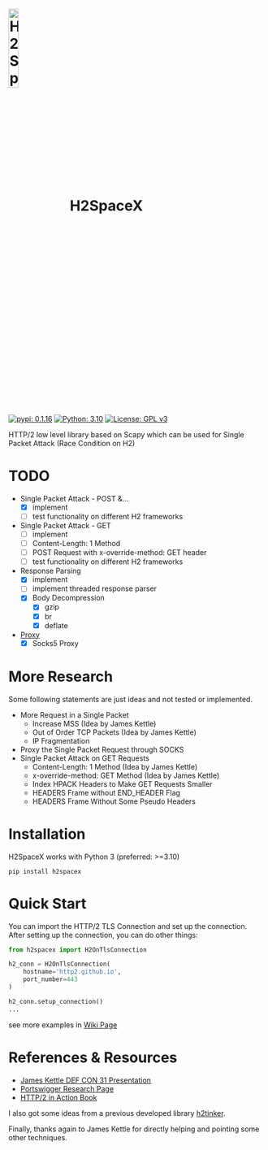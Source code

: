 # <img src="https://github.com/nxenon/h2spacex/assets/61124903/fd6387bf-15e8-4a5d-816b-cf5e079e07cc" width="20%" valign="middle" alt="H2SpaceX" />&nbsp;&nbsp; H2SpaceX

[![pypi: 0.1.16](https://img.shields.io/badge/pypi-0.1.16-8c34eb.svg)](https://pypi.org/project/h2spacex/)
[![Python: 3.10](https://img.shields.io/badge/Python->=3.10-blue.svg)](https://www.python.org)
[![License: GPL v3](https://img.shields.io/badge/License-GPL%20v3-006112.svg)](https://github.com/nxenon/h2spacex/blob/main/LICENSE)

HTTP/2 low level library based on Scapy which can be used for Single Packet Attack (Race Condition on H2)

# TODO

- Single Packet Attack - POST &...
  - [x] implement
  - [ ] test functionality on different H2 frameworks
- Single Packet Attack - GET
  - [ ] implement
  - [ ] Content-Length: 1 Method
  - [ ] POST Request with x-override-method: GET header
  - [ ] test functionality on different H2 frameworks
- Response Parsing
  - [x] implement
  - [ ] implement threaded response parser
  - [x] Body Decompression
    - [x] gzip
    - [x] br
    - [x] deflate
- [Proxy](https://github.com/nxenon/h2spacex/wiki/Quick-Start-Examples#proxy-example)
  - [x] Socks5 Proxy

# More Research
Some following statements are just ideas and not tested or implemented.

- More Request in a Single Packet
  - Increase MSS (Idea by James Kettle)
  - Out of Order TCP Packets (Idea by James Kettle)
  - IP Fragmentation
- Proxy the Single Packet Request through SOCKS
- Single Packet Attack on GET Requests
  - Content-Length: 1 Method (Idea by James Kettle)
  - x-override-method: GET Method (Idea by James Kettle)
  - Index HPACK Headers to Make GET Requests Smaller
  - HEADERS Frame without END_HEADER Flag
  - HEADERS Frame Without Some Pseudo Headers

# Installation
H2SpaceX works with Python 3 (preferred: >=3.10)

    pip install h2spacex

# Quick Start
You can import the HTTP/2 TLS Connection and set up the connection. After setting up the connection, you can do other things:

```python
from h2spacex import H2OnTlsConnection

h2_conn = H2OnTlsConnection(
    hostname='http2.github.io',
    port_number=443
)

h2_conn.setup_connection()
...
```
see more examples in [Wiki Page](https://github.com/nxenon/h2spacex/wiki/Quick-Start-Examples)

# References & Resources

- [James Kettle DEF CON 31 Presentation](https://youtu.be/tKJzsaB1ZvI?si=6uAuzOt3wjnEGYP6)
- [Portswigger Research Page](https://portswigger.net/research/smashing-the-state-machine#single-packet-attack)
- [HTTP/2 in Action Book](https://www.manning.com/books/http2-in-action)

I also got some ideas from a previous developed library [h2tinker](https://github.com/kspar/h2tinker).

Finally, thanks again to James Kettle for directly helping and pointing some other techniques.
